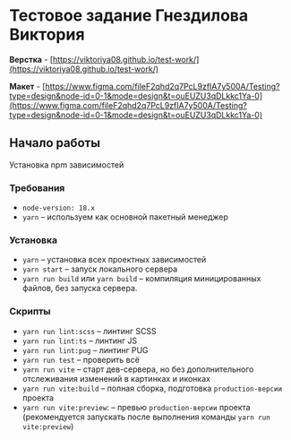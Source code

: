 

# Тестовое задание Гнездилова Виктория

**Верстка** - [https://viktoriya08.github.io/test-work/](https://viktoriya08.github.io/test-work/)

**Макет** - [https://www.figma.com/fileF2qhd2q7PcL9zfIA7y500A/Testing?type=design&node-id=0-1&mode=design&t=ouEUZU3qDLkkc1Ya-0](https://www.figma.com/fileF2qhd2q7PcL9zfIA7y500A/Testing?type=design&node-id=0-1&mode=design&t=ouEUZU3qDLkkc1Ya-0)

## Начало работы

Установка npm зависимостей

### Требования
- `node-version: 18.x`
- `yarn` – используем как основной пакетный менеджер

### Установка
- `yarn` – установка всех проектных зависимостей
- `yarn start` – запуск локального сервера
- `yarn run build` или `yarn build` – компиляция миницированных файлов, без запуска сервера.

### Скрипты
- `yarn run lint:scss` – линтинг SCSS
- `yarn run lint:ts` – линтинг JS
- `yarn run lint:pug` – линтинг PUG
- `yarn run test` – проверить всё
- `yarn run vite` – старт дев-сервера, но без дополнительного отслеживания изменений в картинках и иконках
- `yarn run vite:build` – полная сборка, подготовка `production-версии` проекта
- `yarn run vite:preview`: – превью `production-версии` проекта (рекомендуется запускать после выполнения команды `yarn run vite:preview`)
